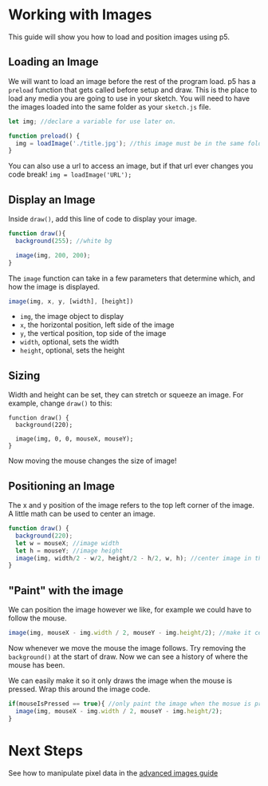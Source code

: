 # Working with Images
This guide will show you how to load and position images using p5.

## Loading an Image
We will want to load an image before the rest of the program load. p5 has a `preload` function that gets called before setup and draw. This is the place to load any media you are going to use in your sketch.
You will need to have the images loaded into the same folder as your `sketch.js` file.

```javascript
let img; //declare a variable for use later on.

function preload() {
  img = loadImage('./title.jpg'); //this image must be in the same folder as the sketch code
}
```

You can also use a url to access an image, but if that url ever changes you code break!
`img = loadImage('URL');`

## Display an Image
Inside `draw()`, add this line of code to display your image.

```javascript
function draw(){
  background(255); //white bg

  image(img, 200, 200);
}
```
The `image` function can take in a few parameters that determine which, and how the image is displayed.

  ```javascript
image(img, x, y, [width], [height])
  ```
  - `img`, the image object to display
  - `x`, the horizontal position, left side of the image
  - `y`, the vertical position, top side of the image
  - `width`, optional, sets the width
  - `height`, optional, sets the height

## Sizing
  Width and height can be set, they can stretch or squeeze an image. For example, change `draw()` to this:

  ```javasript
  function draw() {
    background(220);

    image(img, 0, 0, mouseX, mouseY);
  }
```
Now moving the mouse changes the size of image!

## Positioning an Image
The x and y position of the image refers to the top left corner of the image. A little math can be used to center an image.

```javascript
function draw() {
  background(220);
  let w = mouseX; //image width
  let h = mouseY; //image height
  image(img, width/2 - w/2, height/2 - h/2, w, h); //center image in the canvas
}
```

## "Paint" with the image
We can position the image however we like, for example we could have to follow the mouse.

```javascript
image(img, mouseX - img.width / 2, mouseY - img.height/2); //make it centered on the mouse
```

Now whenever we move the mouse the image follows. Try removing the `background()` at the start of draw. Now we can see a history of where the mouse has been.

We can easily make it so it only draws the image when the mouse is pressed. Wrap this around the image code.

```javascript
if(mouseIsPressed == true){ //only paint the image when the mosue is pressed.
  image(img, mouseX - img.width / 2, mouseY - img.height/2); 
}
```

# Next Steps
See how to manipulate pixel data in the [advanced images guide](./advanced.md)
